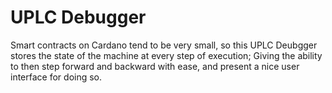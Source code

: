 <h1>UPLC Debugger</h1>

<p>Smart contracts on Cardano tend to be very small, so this UPLC Deubgger  stores the state of the machine at every step of execution; Giving the ability to then step forward and backward with ease, and present a nice user interface for doing so. </p>
